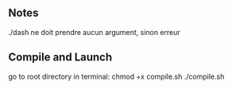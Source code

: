 ## Notes
./dash ne doit prendre aucun argument, sinon erreur
## Compile and Launch
go to root directory
in terminal: 
chmod +x compile.sh
./compile.sh

## 
